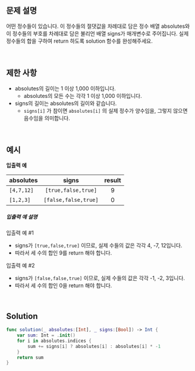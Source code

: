 ## 문제 설명

어떤 정수들이 있습니다. 이 정수들의 절댓값을 차례대로 담은 정수 배열 absolutes와 이 정수들의 부호를 차례대로 담은 불리언 배열 signs가 매개변수로 주어집니다. 실제 정수들의 합을 구하여 return 하도록 solution 함수를 완성해주세요.

</br>

## 제한 사항

- absolutes의 길이는 1 이상 1,000 이하입니다.
  - absolutes의 모든 수는 각각 1 이상 1,000 이하입니다.
- signs의 길이는 absolutes의 길이와 같습니다.
  - `signs[i]` 가 참이면 `absolutes[i]` 의 실제 정수가 양수임을, 그렇지 않으면 음수임을 의미합니다.

</br>

## 예시

**입출력 예**

| absolutes  |        signs         | result |
| ---------- | :------------------: | :----: |
| `[4,7,12]` | `[true,false,true]`  |   9    |
| `[1,2,3]`  | `[false,false,true]` |   0    |

##### 입출력 예 설명

입출력 예 #1

- signs가 `[true,false,true]` 이므로, 실제 수들의 값은 각각 4, -7, 12입니다.
- 따라서 세 수의 합인 9를 return 해야 합니다.

입출력 예 #2

- signs가 `[false,false,true]` 이므로, 실제 수들의 값은 각각 -1, -2, 3입니다.
- 따라서 세 수의 합인 0을 return 해야 합니다.

</br>

## Solution

```swift
func solution(_ absolutes:[Int], _ signs:[Bool]) -> Int {
    var sum: Int = .init()
    for i in absolutes.indices {
        sum += signs[i] ? absolutes[i] : absolutes[i] * -1
    }
    return sum
}
```

